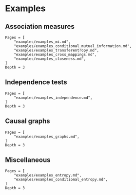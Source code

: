 # Examples

## Association measures

```@contents
Pages = [
    "examples/examples_mi.md",
    "examples/examples_conditional_mutual_information.md",
    "examples/examples_transferentropy.md",
    "examples/examples_cross_mappings.md",
    "examples/examples_closeness.md",
]
Depth = 3
```

## Independence tests

```@contents
Pages = [
    "examples/examples_independence.md",
]
Depth = 3
```

## Causal graphs

```@contents
Pages = [
    "examples/examples_graphs.md",
]
Depth = 3
```

## Miscellaneous

```@contents
Pages = [
    "examples/examples_entropy.md",
    "examples/examples_conditional_entropy.md",
]
Depth = 3
```
